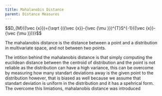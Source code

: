 ```yaml
---
title: Mahalanobis Distance
parent: Distance Measures
---
```


<script src="https://polyfill.io/v3/polyfill.min.js?features=es6"></script>
<script type="text/javascript" id="MathJax-script" async
  src="https://cdn.jsdelivr.net/npm/mathjax@3/es5/tex-chtml.js">
</script>


<body>
$$D_{M}({\vec {x}})={\sqrt {({\vec {x}}-{\vec {\mu }})^{T}S^{-1}({\vec {x}}-{\vec {\mu }})}}$$


The mahalanobis distance is the distance between a point and a distribution in multivariate space, and not between two points.<br>


The intition behind the mahalanobis distance is that simply computing the euclidean distance between the centroid of distribution and the point is not reliable as the distribution can have a high variance, this can be overcome by measuring how many standart deviations away is the given point to the distribution however, that is biased as well because we assume that standart deviation is uniform in the distribution and it has a spehrical form. The overcome this limiations, mahalanobis distance was introduced<br>
</body>